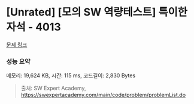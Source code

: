 # [Unrated] [모의 SW 역량테스트] 특이한 자석 - 4013 

[문제 링크](https://swexpertacademy.com/main/code/problem/problemDetail.do?contestProbId=AWIeV9sKkcoDFAVH) 

### 성능 요약

메모리: 19,624 KB, 시간: 115 ms, 코드길이: 2,830 Bytes



> 출처: SW Expert Academy, https://swexpertacademy.com/main/code/problem/problemList.do